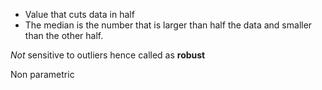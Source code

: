 - Value that cuts data in half
- The median is the number that is larger than half the data and smaller than the other half.

*Not* sensitive to outliers
hence called as **robust**

Non parametric 